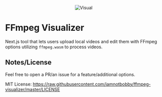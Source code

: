 <p align="center">
  <img src="https://github.com/user-attachments/assets/ef76fe20-edae-4894-8924-88bdd0b3e0fc" alt="Visual"/>
</p>

# FFmpeg Visualizer

Next.js tool that lets users upload local videos and edit them with FFmpeg options utilizing ``ffmpeg.wasm`` to process videos.

## Notes/License

Feel free to open a PR/an issue for a feature/additional options.

MIT License: https://raw.githubusercontent.com/iamnotbobby/ffmpeg-visualizer/master/LICENSE
